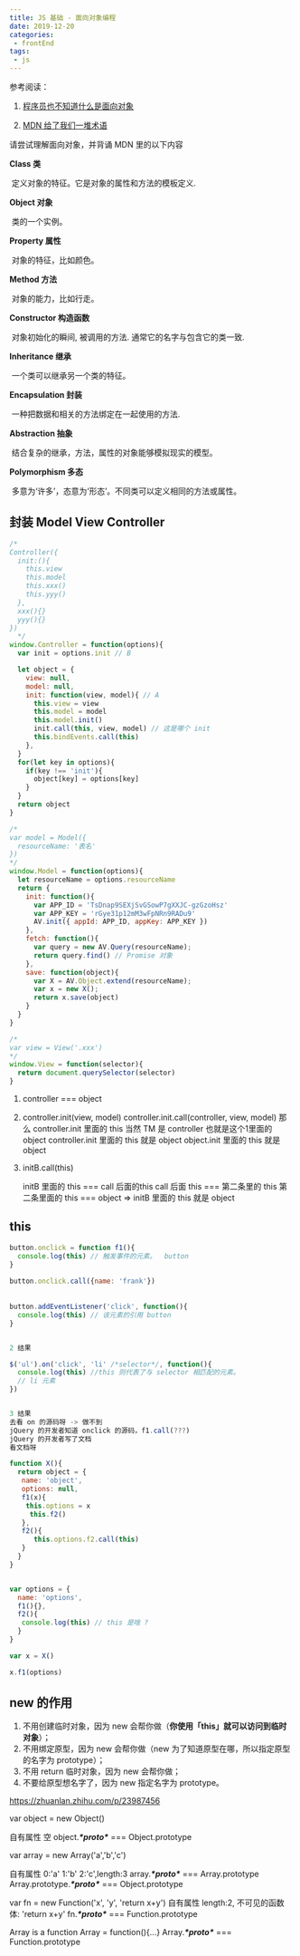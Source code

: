 ```yaml
---
title: JS 基础 - 面向对象编程
date: 2019-12-20
categories:
 - frontEnd
tags:
 - js
---
```


参考阅读：

1. [程序员也不知道什么是面向对象](https://www.zhihu.com/question/19854505)

2. [MDN 给了我们一堆术语](https://developer.mozilla.org/zh-CN/docs/Web/JavaScript/Introduction_to_Object-Oriented_JavaScript)

请尝试理解面向对象，并背诵 MDN 里的以下内容

**Class 类**

​	定义对象的特征。它是对象的属性和方法的模板定义.

**Object 对象**

​	类的一个实例。

**Property 属性**

​	对象的特征，比如颜色。

**Method 方法**

​	对象的能力，比如行走。

**Constructor 构造函数**

​	对象初始化的瞬间, 被调用的方法. 通常它的名字与包含它的类一致.

**Inheritance 继承**

​	一个类可以继承另一个类的特征。

**Encapsulation 封装**

​	一种把数据和相关的方法绑定在一起使用的方法.

**Abstraction 抽象**

​	结合复杂的继承，方法，属性的对象能够模拟现实的模型。

**Polymorphism 多态**

​	多意为‘许多’，态意为‘形态’。不同类可以定义相同的方法或属性。

## 封装 Model View Controller

```js
/* 
Controller({
  init:(){
    this.view
    this.model
    this.xxx()
    this.yyy()
  },
  xxx(){}
  yyy(){}
})
  */
window.Controller = function(options){
  var init = options.init // B

  let object = {
    view: null,
    model: null,
    init: function(view, model){ // A
      this.view = view
      this.model = model
      this.model.init()
      init.call(this, view, model) // 这是哪个 init
      this.bindEvents.call(this)
    },
  }
  for(let key in options){
    if(key !== 'init'){
      object[key] = options[key]
    }
  }
  return object
}
```



```js
/*
var model = Model({
  resourceName: '表名'
})
*/
window.Model = function(options){
  let resourceName = options.resourceName
  return {
    init: function(){
      var APP_ID = 'TsDnap9SEXjSvGSowP7gXXJC-gzGzoHsz'
      var APP_KEY = 'rGye31p12mM3wFpNRn9RADu9'
      AV.init({ appId: APP_ID, appKey: APP_KEY })
    },
    fetch: function(){
      var query = new AV.Query(resourceName);
      return query.find() // Promise 对象
    },
    save: function(object){
      var X = AV.Object.extend(resourceName);
      var x = new X();
      return x.save(object)
    }
  }
}
```



```js
/*
var view = View('.xxx')
*/
window.View = function(selector){
  return document.querySelector(selector)
}
```



1. controller === object

2. controller.init(view, model)
     controller.init.call(controller, view, model)
     那么 controller.init 里面的 this 当然 TM 是 controller
     也就是这个1里面的object
   controller.init 里面的 this 就是 object
   object.init 里面的 this 就是 object

3. initB.call(this)

   initB 里面的 this === call 后面的this
     call 后面 this === 第二条里的 this
     第二条里面的 this === object
     => initB 里面的 this 就是 object

## this

``` javascript
button.onclick = function f1(){
  console.log(this) // 触发事件的元素。  button
}
 
button.onclick.call({name: 'frank'})
 
 
button.addEventListener('click', function(){
  console.log(this) // 该元素的引用 button
}


2 结果

$('ul').on('click', 'li' /*selector*/, function(){
  console.log(this) //this 则代表了与 selector 相匹配的元素。
  // li 元素
})


3 结果
去看 on 的源码呀 -> 做不到
jQuery 的开发者知道 onclick 的源码，f1.call(???)
jQuery 的开发者写了文档
看文档呀

function X(){
  return object = {
   name: 'object',
   options: null,
   f1(x){
    this.options = x
     this.f2()
   },
   f2(){
      this.options.f2.call(this)
   }
  }
}


var options = {
  name: 'options',
  f1(){},
  f2(){
   console.log(this) // this 是啥 ?
  }
}

var x = X()

x.f1(options)
```

## new 的作用

1. 不用创建临时对象，因为 new 会帮你做（**你使用「this」就可以访问到临时对象**）；
2. 不用绑定原型，因为 new 会帮你做（new 为了知道原型在哪，所以指定原型的名字为 prototype）；
3. 不用 return 临时对象，因为 new 会帮你做；
4. 不要给原型想名字了，因为 new 指定名字为 prototype。

https://zhuanlan.zhihu.com/p/23987456

var object = new Object()

自有属性 空
object.***\*proto\**** === Object.prototype

var array = new Array('a','b','c')

自有属性 0:'a' 1:'b' 2:'c',length:3
array.***\*proto\**** === Array.prototype
Array.prototype.***\*proto\**** === Object.prototype

var fn = new Function('x', 'y', 'return x+y')
自有属性 length:2, 不可见的函数体: 'return x+y'
fn.***\*proto\**** === Function.prototype

Array is a function
Array = function(){...}
Array.***\*proto\**** === Function.prototype

 
